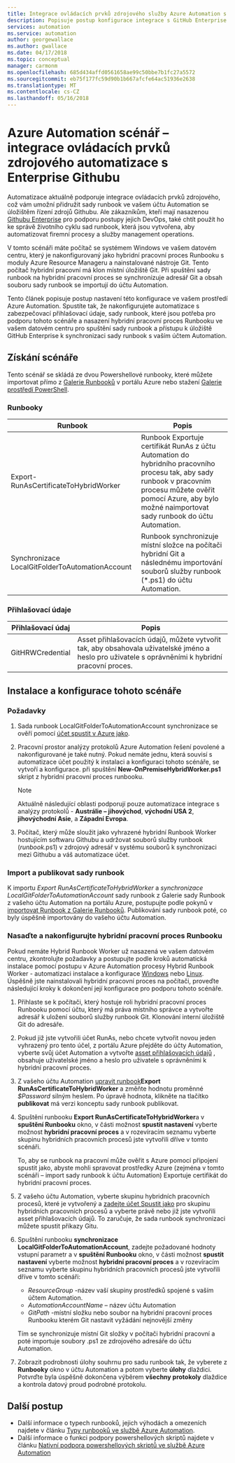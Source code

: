 ```yaml
---
title: Integrace ovládacích prvků zdrojového služby Azure Automation s Enterprise Githubu
description: Popisuje postup konfigurace integrace s GitHub Enterprise pro zdrojového kódu runbooků služeb automatizace podrobnosti.
services: automation
ms.service: automation
author: georgewallace
ms.author: gwallace
ms.date: 04/17/2018
ms.topic: conceptual
manager: carmonm
ms.openlocfilehash: 685d434affd0561658ae99c50bbe7b1fc27a5572
ms.sourcegitcommit: eb75f177fc59d90b1b667afcfe64ac51936e2638
ms.translationtype: MT
ms.contentlocale: cs-CZ
ms.lasthandoff: 05/16/2018
---
```

# <a name="azure-automation-scenario---automation-source-control-integration-with-github-enterprise"></a>Azure Automation scénář – integrace ovládacích prvků zdrojového automatizace s Enterprise Githubu

Automatizace aktuálně podporuje integrace ovládacích prvků zdrojového, což vám umožní přidružit sady runbook ve vašem účtu Automation se úložištěm řízení zdrojů Githubu. Ale zákazníkům, kteří mají nasazenou [Githubu Enterprise](https://enterprise.github.com/home) pro podporu postupy jejich DevOps, také chtít použít ho ke správě životního cyklu sad runbook, která jsou vytvořena, aby automatizovat firemní procesy a služby management operations.

V tomto scénáři máte počítač se systémem Windows ve vašem datovém centru, který je nakonfigurovaný jako hybridní pracovní proces Runbooku s moduly Azure Resource Manageru a nainstalované nástroje Git. Tento počítač hybridní pracovní má klon místní úložiště Git. Při spuštění sady runbook na hybridní pracovní proces se synchronizuje adresář Git a obsah souboru sady runbook se importují do účtu Automation.

Tento článek popisuje postup nastavení této konfigurace ve vašem prostředí Azure Automation. Spustíte tak, že nakonfigurujete automatizace s zabezpečovací přihlašovací údaje, sady runbook, které jsou potřeba pro podporu tohoto scénáře a nasazení hybridní pracovní proces Runbooku ve vašem datovém centru pro spuštění sady runbook a přístupu k úložiště GitHub Enterprise k synchronizaci sady runbook s vaším účtem Automation.

## <a name="getting-the-scenario"></a>Získání scénáře

Tento scénář se skládá ze dvou Powershellové runbooky, které můžete importovat přímo z [Galerie Runbooků](automation-runbook-gallery.md) v portálu Azure nebo stažení [Galerie prostředí PowerShell](https://www.powershellgallery.com).

### <a name="runbooks"></a>Runbooky

Runbook | Popis|
--------|------------|
Export-RunAsCertificateToHybridWorker | Runbook Exportuje certifikát RunAs z účtu Automation do hybridního pracovního procesu tak, aby sady runbook v pracovním procesu můžete ověřit pomocí Azure, aby bylo možné naimportovat sady runbook do účtu Automation.|
Synchronizace LocalGitFolderToAutomationAccount | Runbook synchronizuje místní složce na počítači hybridní Git a následnému importování souborů služby runbook (*.ps1) do účtu Automation.|

### <a name="credentials"></a>Přihlašovací údaje

Přihlašovací údaj | Popis|
-----------|------------|
GitHRWCredential | Asset přihlašovacích údajů, můžete vytvořit tak, aby obsahovala uživatelské jméno a heslo pro uživatele s oprávněními k hybridní pracovní proces.|

## <a name="installing-and-configuring-this-scenario"></a>Instalace a konfigurace tohoto scénáře

### <a name="prerequisites"></a>Požadavky

1. Sada runbook LocalGitFolderToAutomationAccount synchronizace se ověří pomocí [účet spustit v Azure jako](automation-sec-configure-azure-runas-account.md).

2. Pracovní prostor analýzy protokolů Azure Automation řešení povolené a nakonfigurované je také nutný. Pokud nemáte jednu, která souvisí s automatizace účet použitý k instalaci a konfiguraci tohoto scénáře, se vytvoří a konfigurace. při spuštění **New-OnPremiseHybridWorker.ps1** skript z hybridní pracovní proces runbooku.

    > [!NOTE]
    > Aktuálně následující oblasti podporují pouze automatizace integrace s analýzy protokolů - **Austrálie – jihovýchod**, **východní USA 2**, **jihovýchodní Asie**, a  **Západní Evropa**.

3. Počítač, který může sloužit jako vyhrazené hybridní Runbook Worker hostujícím softwaru Githubu a udržovat souborů služby runbook (*runbook*.ps1) v zdrojový adresář v systému souborů k synchronizaci mezi Githubu a váš automatizace účet.

### <a name="import-and-publish-the-runbooks"></a>Import a publikovat sady runbook

K importu *Export RunAsCertificateToHybridWorker* a *synchronizace LocalGitFolderToAutomationAccount* sady runbook z Galerie sady Runbook z vašeho účtu Automation na portálu Azure, postupujte podle pokynů v [importovat Runbook z Galerie Runbooků](automation-runbook-gallery.md#to-import-a-runbook-from-the-runbook-gallery-with-the-azure-portal). Publikování sady runbook poté, co byly úspěšně importovány do vašeho účtu Automation.

### <a name="deploy-and-configure-hybrid-runbook-worker"></a>Nasaďte a nakonfigurujte hybridní pracovní proces Runbooku

Pokud nemáte Hybrid Runbook Worker už nasazená ve vašem datovém centru, zkontrolujte požadavky a postupujte podle kroků automatická instalace pomocí postupu v Azure Automation procesy Hybrid Runbook Worker - automatizaci instalace a konfigurace [Windows](automation-windows-hrw-install.md#automated-deployment) nebo [Linux](automation-linux-hrw-install.md#installing-linux-hybrid-runbook-worker). Úspěšně jste nainstalovali hybridní pracovní proces na počítači, proveďte následující kroky k dokončení její konfigurace pro podporu tohoto scénáře.

1. Přihlaste se k počítači, který hostuje roli hybridní pracovní proces Runbooku pomocí účtu, který má práva místního správce a vytvořte adresář k uložení souborů služby runbook Git. Klonování interní úložiště Git do adresáře.
1. Pokud již jste vytvořili účet RunAs, nebo chcete vytvořit novou jeden vyhrazený pro tento účel, z portálu Azure přejděte do účty Automation, vyberte svůj účet Automation a vytvořte [asset přihlašovacích údajů](automation-credentials.md) , obsahuje uživatelské jméno a heslo pro uživatele s oprávněními k hybridní pracovní proces.
1. Z vašeho účtu Automation [upravit runbook](automation-edit-textual-runbook.md)**Export RunAsCertificateToHybridWorker** a změňte hodnotu proměnné *$Password* silným heslem.  Po úpravě hodnota, klikněte na tlačítko **publikovat** má verzi konceptu sady runbook publikovat.
1. Spuštění runbooku **Export RunAsCertificateToHybridWorker**a v **spuštění Runbooku** okno, v části možnost **spustit nastavení** vyberte možnost **hybridní pracovní proces** a v rozevíracím seznamu vyberte skupinu hybridních pracovních procesů jste vytvořili dříve v tomto scénáři.

    To, aby se runbook na pracovní může ověřit s Azure pomocí připojení spustit jako, abyste mohli spravovat prostředky Azure (zejména v tomto scénáři – import sady runbook k účtu Automation) Exportuje certifikát do hybridní pracovní proces.

1. Z vašeho účtu Automation, vyberte skupinu hybridních pracovních procesů, které je vytvořený a [zadejte účet Spustit jako](automation-hrw-run-runbooks.md#runas-account) pro skupinu hybridních pracovních procesů a vyberte právě nebo již jste vytvořili asset přihlašovacích údajů. To zaručuje, že sada runbook synchronizaci můžete spustit příkazy Gitu. 
1. Spuštění runbooku **synchronizace LocalGitFolderToAutomationAccount**, zadejte požadované hodnoty vstupní parametr a v **spuštění Runbooku** okno, v části možnost **spustit nastavení** vyberte možnost **hybridní pracovní proces** a v rozevíracím seznamu vyberte skupinu hybridních pracovních procesů jste vytvořili dříve v tomto scénáři:

   * *ResourceGroup* -název vaší skupiny prostředků spojené s vaším účtem Automation.
   * *AutomationAccountName* – název účtu Automation
   * *GitPath* -místní složku nebo soubor na hybridní pracovní proces Runbooku kterém Git nastavit vyžádání nejnovější změny

    Tím se synchronizuje místní Git složky v počítači hybridní pracovní a poté importuje soubory .ps1 ze zdrojového adresáře do účtu Automation.

1. Zobrazit podrobnosti úlohy souhrnu pro sadu runbook tak, že vyberete z **Runbooky** okno v účtu Automation a potom vyberte **úlohy** dlaždici. Potvrďte byla úspěšně dokončena výběrem **všechny protokoly** dlaždice a kontrola datový proud podrobné protokolu.

## <a name="next-steps"></a>Další postup

* Další informace o typech runbooků, jejich výhodách a omezeních najdete v článku [Typy runbooků ve službě Azure Automation](automation-runbook-types.md).
* Další informace o funkci podpory powershellových skriptů najdete v článku [Nativní podpora powershellových skriptů ve službě Azure Automation](https://azure.microsoft.com/blog/announcing-powershell-script-support-azure-automation-2/)

